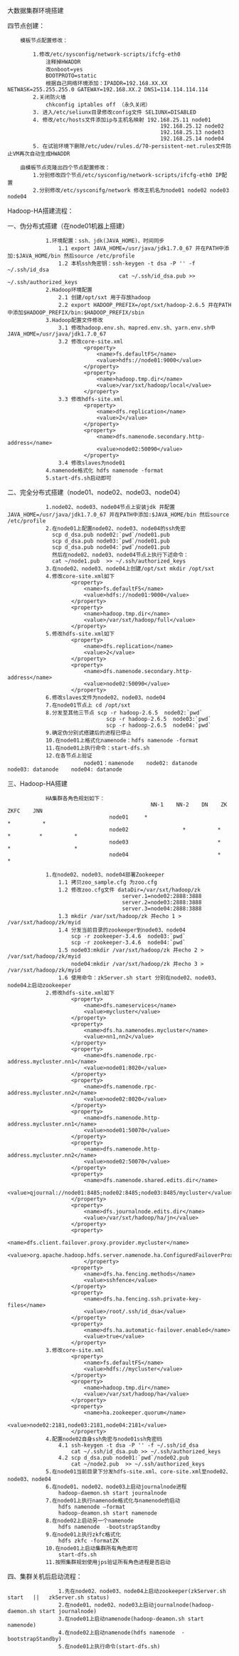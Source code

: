 大数据集群环境搭建

四节点创建：

        模板节点配置修改：
        
            1.修改/etc/sysconfig/network-scripts/ifcfg-eth0
                注释掉HWADDR
                改onboot=yes
                BOOTPROTO=static
                根据自己网络环境添加：IPADDR=192.168.XX.XX NETWASK=255.255.255.0 GATEWAY=192.168.XX.2 DNS1=114.114.114.114
            2.关闭防火墙
                chkconfig iptables off （永久关闭）
            3. 进入/etc/seliunx目录修改config文件 SELIUNX=DISABLED
            4. 修改/etc/hosts文件添加ip与主机名映射 192.168.25.11 node01
                                                    192.168.25.12 node02
                                                    192.168.25.13 node03
                                                    192.168.25.14 node04
            5. 在试验环境下删除/etc/udev/rules.d/70-persistent-net.rules文件防止VM再次自动生成HWADDR    
        
        由模板节点克隆出四个节点配置修改：
            1.分别修改四个节点/etc/sysconfig/network-scripts/ifcfg-eth0 IP配置
            2.分别修改/etc/sysconifg/network 修改主机名为node01 node02 node03 node04

Hadoop-HA搭建流程：

 一、伪分布式搭建（在node01机器上搭建）
 
                1.环境配置：ssh、jdk(JAVA_HOME)、时间同步
                    1.1 export JAVA_HOME=/usr/java/jdk1.7.0_67 并在PATH中添加:$JAVA_HOME/bin 然后source /etc/profile
                    1.2 本机ssh免密钥：ssh-keygen -t dsa -P '' -f ~/.ssh/id_dsa   
                                       cat ~/.ssh/id_dsa.pub >> ~/.ssh/authorized_keys
                2.Hadoop环境配置
                    2.1 创建/opt/sxt 用于存放hadoop
                    2.2 export HADOOP_PREFIX=/opt/sxt/hadoop-2.6.5 并在PATH中添加$HADOOP_PREFIX/bin:$HADOOP_PREFIX/sbin
                3.Hadoop配置文件修改
                    3.1 修改hadoop.env.sh、mapred.env.sh、yarn.env.sh中JAVA_HOME=/usr/java/jdk1.7.0_67
                    3.2 修改core-site.xml
                            <property>
                                <name>fs.defaultFS</name>
                                <value>hdfs://node01:9000</value>
                            </property>
                            <property>
                                <name>hadoop.tmp.dir</name>
                                <value>/var/sxt/hadoop/local</value>
                            </property>
                    3.3 修改hdfs-site.xml
                            <property>
                                <name>dfs.replication</name>
                                <value>2</value>
                            </property>
                            <property>
                                <name>dfs.namenode.secondary.http-address</name>
                                <value>node02:50090</value>
                            </property>
                    3.4 修改slaves为node01
                4.namenode格式化 hdfs namenode -format
                5.start-dfs.sh启动即可

 二、完全分布式搭建（node01、node02、node03、node04）
 
                1.node02、node03、node04节点上安装jdk 并配置JAVA_HOME=/usr/java/jdk1.7.0_67 并在PATH中添加:$JAVA_HOME/bin 然后source /etc/profile
                2.在node01上配置node02、node03、node04的ssh免密
                  scp d_dsa.pub node02:`pwd`/node01.pub
                  scp d_dsa.pub node03:`pwd`/node01.pub
                  scp d_dsa.pub node04:`pwd`/node01.pub
                  然后在node02、node03、node04节点上执行下述命令：
                  cat ~/node1.pub  >> ~/.ssh/authorized_keys
                3.在node02、node03、node04上创建/opt/sxt mkdir /opt/sxt
                4.修改core-site.xml如下
                        <property>
                            <name>fs.defaultFS</name>
                            <value>hdfs://node01:9000</value>
                        </property>
                        <property>
                            <name>hadoop.tmp.dir</name>
                            <value>/var/sxt/hadoop/full</value>
                        </property>
                5.修改hdfs-site.xml如下
                        <property>
                            <name>dfs.replication</name>
                            <value>2</value>
                        </property>
                        <property>
                            <name>dfs.namenode.secondary.http-address</name>
                            <value>node02:50090</value>
                        </property>
                6.修改slaves文件为node02、node03、node04
                7.在node01节点上 cd /opt/sxt
                8.分发至其他三节点 scp -r hadoop-2.6.5  node02:`pwd`
                                   scp -r hadoop-2.6.5  node03:`pwd`
                                   scp -r hadoop-2.6.5  node04:`pwd`
                9.确定伪分别式搭建后的进程已停止
                10.在node01上格式化namenode：hdfs namenode -format
                11.在node01上执行命令：start-dfs.sh
                12.在各节点上验证
                            node01：namenode    node02: datanode    node03: datanode    node04: datanode

 三、Hadoop-HA搭建
 
                HA集群各角色规划如下：
                                                 NN-1    NN-2    DN    ZK    ZKFC    JNN        
                                    node01     *                                         *          *
                                    node02                 *          *       *         *          *
                                    node03                            *        *                    *
                                    node04                            *        *
                
                1.在node02、node03、node04部署Zookeeper
                    1.1 拷贝zoo_sample.cfg 为zoo.cfg
                    1.2 修改zoo.cfg文件 dataDir=/var/sxt/hadoop/zk
                                        server.1=node02:2888:3888
                                        server.2=node03:2888:3888
                                        server.3=node04:2888:3888
                    1.3 mkdir /var/sxt/hadoop/zk 并echo 1 > /var/sxt/hadoop/zk/myid
                    1.4 分发当前目录的zookeeper到node03、node04
                        scp -r zookeeper-3.4.6  node03:`pwd`
                        scp -r zookeeper-3.4.6  node04:`pwd`
                    1.5 node03:mkdir /var/sxt/hadoop/zk 并echo 2 > /var/sxt/hadoop/zk/myid
                        node04:mkdir /var/sxt/hadoop/zk 并echo 3 > /var/sxt/hadoop/zk/myid
                    1.6 使用命令：zkServer.sh start 分别在node02、node03、node04上启动zookeeper
                2.修改hdfs-site.xml如下
                        <property>
                            <name>dfs.nameservices</name>
                            <value>mycluster</value>
                        </property>
                        <property>
                            <name>dfs.ha.namenodes.mycluster</name>
                            <value>nn1,nn2</value>
                        </property>
                        <property>
                            <name>dfs.namenode.rpc-address.mycluster.nn1</name>
                            <value>node01:8020</value>
                        </property>
                        <property>
                            <name>dfs.namenode.rpc-address.mycluster.nn2</name>
                            <value>node02:8020</value>
                        </property>
                        <property>
                            <name>dfs.namenode.http-address.mycluster.nn1</name>
                            <value>node01:50070</value>
                        </property>
                        <property>
                            <name>dfs.namenode.http-address.mycluster.nn2</name>
                            <value>node02:50070</value>
                        </property>
                        <property>
                            <name>dfs.namenode.shared.edits.dir</name>
                            <value>qjournal://node01:8485;node02:8485;node03:8485/mycluster</value>
                        </property>
                        <property>
                            <name>dfs.journalnode.edits.dir</name>
                            <value>/var/sxt/hadoop/ha/jn</value>
                        </property>
                        <property>
                        <name>dfs.client.failover.proxy.provider.mycluster</name>
                            <value>org.apache.hadoop.hdfs.server.namenode.ha.ConfiguredFailoverProxyProvider</value>
                            </property>
                        <property>
                            <name>dfs.ha.fencing.methods</name>
                            <value>sshfence</value>
                        </property>
                        <property>
                            <name>dfs.ha.fencing.ssh.private-key-files</name>
                            <value>/root/.ssh/id_dsa</value>
                        </property>
                        <property>
                            <name>dfs.ha.automatic-failover.enabled</name>
                            <value>true</value>
                        </property>
                3.修改core-site.xml
                        <property>
                            <name>fs.defaultFS</name>
                            <value>hdfs://mycluster</value>
                        </property>
                        <property>
                            <name>hadoop.tmp.dir</name>
                            <value>/var/sxt/hadoop/ha</value>
                        </property>
                        <property>
                            <name>ha.zookeeper.quorum</name>
                            <value>node02:2181,node03:2181,node04:2181</value>
                        </property>
                4.配置node02自身ssh免密与node01ssh免密码
                    4.1 ssh-keygen -t dsa -P '' -f ~/.ssh/id_dsa
                        cat ~/.ssh/id_dsa.pub >> ~/.ssh/authorized_keys
                    4.2 scp d_dsa.pub node01:`pwd`/node02.pub
                        cat ~/node2.pub  >> ~/.ssh/authorized_keys
                5.在node01当前目录下分发hdfs-site.xml、core-site.xml至node02、node03、node04
                6.在node01、node02、node03上启动journalnode进程
                    hadoop-daemon.sh start journalnode
                7.在node01上执行namenode格式化与namenode的启动
                    hdfs namenode –format
                    hadoop-deamon.sh start namenode
                8.在node02上启动另一个namenode
                    hdfs namenode  -bootstrapStandby
                9.在node01上执行zkfc格式化
                    hdfs zkfc -formatZK
                10.在node01上启动集群所有角色即可
                    start-dfs.sh
                11.按照集群规划使用jps验证所有角色进程是否启动
                
 四、集群关机后启动流程：

                    1.先在node02、node03、node04上启动zookeeper(zkServer.sh start   ||   zkServer.sh status)
                    2.在node01、node02、node03上启动journalnode(hadoop-daemon.sh start journalnode)
                    3.在node01上启动namenode(hadoop-deamon.sh start namenode)
                    4.在node02上启动namenode(hdfs namenode  -bootstrapStandby)
                    5.在node01上执行命令(start-dfs.sh)
